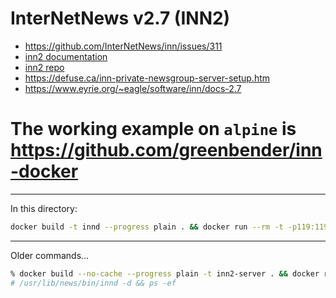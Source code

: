 # InterNetNews v2.7 (INN2)
* https://github.com/InterNetNews/inn/issues/311
* [inn2 documentation](https://www.isc.org/othersoftware/#INN)
* [inn2 repo](https://github.com/InterNetNews/inn)
* https://defuse.ca/inn-private-newsgroup-server-setup.htm
* https://www.eyrie.org/~eagle/software/inn/docs-2.7

# The working example on `alpine` is https://github.com/greenbender/inn-docker

---

In this directory:
```sh
docker build -t innd --progress plain . && docker run --rm -t -p119:119 innd
```

---

Older commands...
```zsh
% docker build --no-cache --progress plain -t inn2-server . && docker run -it inn2-server
# /usr/lib/news/bin/innd -d && ps -ef
```

